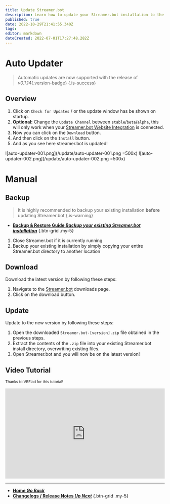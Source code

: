 ```yaml
---
title: Update Streamer.bot
description: Learn how to update your Streamer.bot installation to the latest version
published: true
date: 2022-10-29T21:41:55.340Z
tags: 
editor: markdown
dateCreated: 2022-07-01T17:27:48.282Z
---
```


# Auto Updater
> Automatic updates are now supported with the release of *v0.1.14*{.version-badge}
{.is-success}


## Overview
1. Click on `Check for Updates` / or the update window has be shown on startup.
2. **Optional:** Change the `Update Channel` between `stable`/`beta`/`alpha`, this will only work when your [Streamer.bot Website Integration](/Integrations/Streamer-bot) is connected.
3. Now you can click on the `Download` button.
4. And then click on the `Install` button.
5. And as you see here streamer.bot is updated!

![auto-updater-001.png](/update/auto-updater-001.png =500x)
![auto-updater-002.png](/update/auto-updater-002.png =500x)

# Manual
## Backup

> It is highly recommended to backup your existing installation **before** updating Streamer.bot
{.is-warning}

- [<i class="mdi mdi-backup-restore primary--text"></i> **Backup & Restore Guide *Backup your existing Streamer.bot installation***](/Backup)
{.btn-grid .my-5}

1. Close Streamer.bot if it is currently running
2. Backup your existing installation by simply copying your entire Streamer.bot directory to another location

## Download
Download the latest version by following these steps:

1. Navigate to the [Streamer.bot](https://streamer.bot/downloads/releases/streamer.bot/latest) downloads page.
2. Click on the download button.

## Update
Update to the new version by following these steps:

1. Open the downloaded `Streamer.bot-[version].zip` file obtained in the previous steps.
2. Extract the contents of the `.zip` file into your existing Streamer.bot install directory, overwriting existing files.
3. Open Streamer.bot and you will now be on the latest version!

## Video Tutorial
<small>Thanks to VRFlad for this tutorial!</small>

<div class=“iframe-container”><iframe src="https://www.youtube.com/embed/DmzVuyAXefI" title="YouTube video player" frameborder="0" allow="accelerometer; autoplay; clipboard-write; encrypted-media; gyroscope; picture-in-picture; fullscreen" allow fullscreen style="border: none; max-width: 100%; width: 100%; aspect-ratio: 16/9;"></iframe></div>

***

- [<i class="mdi mdi-chevron-left"></i>**Home *Go Back***](/home)
- [<i class="mdi mdi-fire" style="color: #fbb12b;"></i>**Changelogs / Release Notes *Up Next***](/Changelogs)
{.btn-grid .my-5}